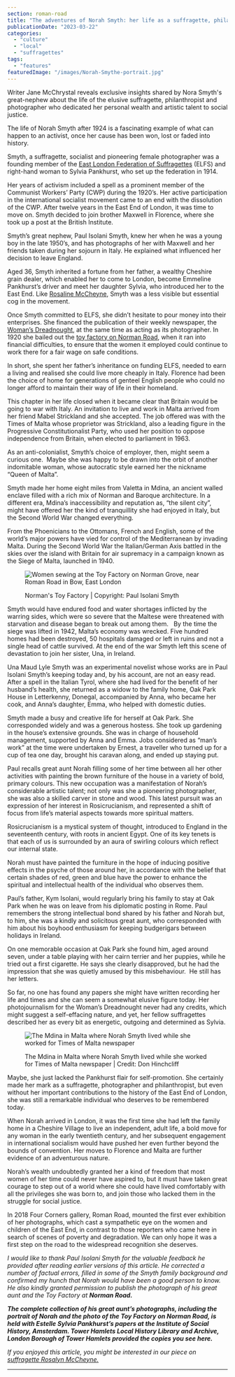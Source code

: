 ```yaml
---
section: roman-road
title: "The adventures of Norah Smyth: her life as a suffragette, philanthropist and artist"
publicationDate: "2023-03-22"
categories: 
  - "culture"
  - "local"
  - "suffragettes"
tags: 
  - "features"
featuredImage: "/images/Norah-Smythe-portrait.jpg"
---
```


Writer Jane McChrystal reveals exclusive insights shared by Nora Smyth's great-nephew about the life of the elusive suffragette, philanthropist and photographer who dedicated her personal wealth and artistic talent to social justice.

The life of Norah Smyth after 1924 is a fascinating example of what can happen to an activist, once her cause has been won, lost or faded into history.

Smyth, a suffragette, socialist and pioneering female photographer was a founding member of the [East London Federation of Suffragettes](https://romanroadlondon.com/east-london-federation-suffragettes-established/) (ELFS) and right-hand woman to Sylvia Pankhurst, who set up the federation in 1914.

Her years of activism included a spell as a prominent member of the Communist Workers’ Party (CWP) during the 1920’s. Her active participation in the international socialist movement came to an end with the dissolution of the CWP. After twelve years in the East End of London, it was time to move on. Smyth decided to join brother Maxwell in Florence, where she took up a post at the British Institute.

Smyth’s great nephew, Paul Isolani Smyth, knew her when he was a young boy in the late 1950’s, and has photographs of her with Maxwell and her friends taken during her sojourn in Italy. He explained what influenced her decision to leave England.

Aged 36, Smyth inherited a fortune from her father, a wealthy Cheshire grain dealer, which enabled her to come to London, become Emmeline Pankhurst’s driver and meet her daughter Sylvia, who introduced her to the East End. Like [Rosaline McCheyne](https://romanroadlondon.com/rosaline-mcheyne-suffragette-history/), Smyth was a less visible but essential cog in the movement.

Once Smyth committed to ELFS, she didn’t hesitate to pour money into their enterprises. She financed the publication of their weekly newspaper, the [Woman’s Dreadnought](https://romanroadlondon.com/sylvia-pankhurst-womens-workers-dreadnought-newspaper-bow/), at the same time as acting as its photographer. In 1920 she bailed out the [toy factory on Norman Road](https://romanroadlondon.com/sylvia-pankhursts-east-london-toy-factory/), when it ran into financial difficulties, to ensure that the women it employed could continue to work there for a fair wage on safe conditions.

In short, she spent her father’s inheritance on funding ELFS, needed to earn a living and realised she could live more cheaply in Italy. Florence had been the choice of home for generations of genteel English people who could no longer afford to maintain their way of life in their homeland.

This chapter in her life closed when it became clear that Britain would be going to war with Italy. An invitation to live and work in Malta arrived from her friend Mabel Strickland and she accepted. The job offered was with the Times of Malta whose proprietor was Strickland, also a leading figure in the Progressive Constitutionalist Party, who used her position to oppose independence from Britain, when elected to parliament in 1963.

As an anti-colonialist, Smyth’s choice of employer, then, might seem a curious one.  Maybe she was happy to be drawn into the orbit of another indomitable woman, whose autocratic style earned her the nickname “Queen of Malta”.

Smyth made her home eight miles from Valetta in Mdina, an ancient walled enclave filled with a rich mix of Norman and Baroque architecture. In a different era, Mdina’s inaccessibility and reputation as, “the silent city”, might have offered her the kind of tranquillity she had enjoyed in Italy, but the Second World War changed everything.

From the Phoenicians to the Ottomans, French and English, some of the world’s major powers have vied for control of the Mediterranean by invading Malta. During the Second World War the Italian/German Axis battled in the skies over the island with Britain for air supremacy in a campaign known as the Siege of Malta, launched in 1940.

<figure>

![Women sewing at the Toy Factory on Norman Grove, near Roman Road in Bow, East London](/images/Women-Sewing-at-the-Toy-Factory-in-Norman-Road-1500x1000-1-1024x683.jpg)

<figcaption>

Norman's Toy Factory | Copyright: Paul Isolani Smyth

</figcaption>

</figure>

Smyth would have endured food and water shortages inflicted by the warring sides, which were so severe that the Maltese were threatened with starvation and disease began to break out among them.   By the time the siege was lifted in 1942, Malta’s economy was wrecked. Five hundred homes had been destroyed, 50 hospitals damaged or left in ruins and not a single head of cattle survived. At the end of the war Smyth left this scene of devastation to join her sister, Una, in Ireland.

Una Maud Lyle Smyth was an experimental novelist whose works are in Paul Isolani Smyth’s keeping today and, by his account, are not an easy read. After a spell in the Italian Tyrol, where she had lived for the benefit of her husband’s health, she returned as a widow to the family home, Oak Park House in Letterkenny, Donegal, accompanied by Anna, who became her cook, and Anna’s daughter, Emma, who helped with domestic duties.

Smyth made a busy and creative life for herself at Oak Park. She corresponded widely and was a generous hostess. She took up gardening in the house’s extensive grounds. She was in charge of household management, supported by Anna and Emma. Jobs considered as “man’s work” at the time were undertaken by Ernest, a traveller who turned up for a cup of tea one day, brought his caravan along, and ended up staying put.

Paul recalls great aunt Norah filling some of her time between all her other activities with painting the brown furniture of the house in a variety of bold, primary colours. This new occupation was a manifestation of Norah’s considerable artistic talent; not only was she a pioneering photographer, she was also a skilled carver in stone and wood. This latest pursuit was an expression of her interest in Rosicrucianism, and represented a shift of focus from life’s material aspects towards more spiritual matters.

Rosicrucianism is a mystical system of thought, introduced to England in the seventeenth century, with roots in ancient Egypt. One of its key tenets is that each of us is surrounded by an aura of swirling colours which reflect our internal state.

Norah must have painted the furniture in the hope of inducing positive effects in the psyche of those around her, in accordance with the belief that certain shades of red, green and blue have the power to enhance the spiritual and intellectual health of the individual who observes them.

Paul’s father, Kym Isolani, would regularly bring his family to stay at Oak Park when he was on leave from his diplomatic posting in Rome. Paul remembers the strong intellectual bond shared by his father and Norah but, to him, she was a kindly and solicitous great aunt, who corresponded with him about his boyhood enthusiasm for keeping budgerigars between holidays in Ireland.

On one memorable occasion at Oak Park she found him, aged around seven, under a table playing with her cairn terrier and her puppies, while he tried out a first cigarette. He says she clearly disapproved, but he had the impression that she was quietly amused by this misbehaviour.  He still has her letters.

So far, no one has found any papers she might have written recording her life and times and she can seem a somewhat elusive figure today. Her photojournalism for the Woman’s Dreadnought never had any credits, which might suggest a self-effacing nature, and yet, her fellow suffragettes described her as every bit as energetic, outgoing and determined as Sylvia.

<figure>

![The Mdina in Malta where Norah Smyth lived while she worked for Times of Malta newspaper](/images/Malta-Norah-Smyth-1024x683.jpg)

<figcaption>

The Mdina in Malta where Norah Smyth lived while she worked for Times of Malta newspaper | Credit: Don Hinchcliff

</figcaption>

</figure>

Maybe, she just lacked the Pankhurst flair for self-promotion. She certainly made her mark as a suffragette, photographer and philanthropist, but even without her important contributions to the history of the East End of London, she was still a remarkable individual who deserves to be remembered today.

When Norah arrived in London, it was the first time she had left the family home in a Cheshire Village to live an independent, adult life, a bold move for any woman in the early twentieth century, and her subsequent engagement in international socialism would have pushed her even further beyond the bounds of convention. Her moves to Florence and Malta are further evidence of an adventurous nature.

Norah’s wealth undoubtedly granted her a kind of freedom that most women of her time could never have aspired to, but it must have taken great courage to step out of a world where she could have lived comfortably with all the privileges she was born to, and join those who lacked them in the struggle for social justice.

In 2018 Four Corners gallery, Roman Road, mounted the first ever exhibition of her photographs, which cast a sympathetic eye on the women and children of the East End, in contrast to those reporters who came here in search of scenes of poverty and degradation. We can only hope it was a first step on the road to the widespread recognition she deserves.

_I would like to thank Paul Isolani Smyth for the valuable feedback he provided after reading earlier versions of this article. He corrected a number of factual errors, filled in some of the Smyth family background and confirmed my hunch that Norah would have been a good person to know.  He also kindly granted permission to publish the photograph of his great aunt and the Toy Factory at_ **_Norman Road._**

_**The complete collection of his great aunt’s photographs, including the portrait of Norah and the photo of the Toy Factory on Norman Road, is held with Estelle Sylvia Pankhurst’s papers at the Institute of Social History, Amsterdam. Tower Hamlets Local History Library and Archive, London Borough of Tower Hamlets provided the copies you see here.**_

_If you enjoyed this article, you might be interested in our piece on [suffragette Rosalyn McCheyne.](https://romanroadlondon.com/rosaline-mcheyne-suffragette-history/)_

* * *

